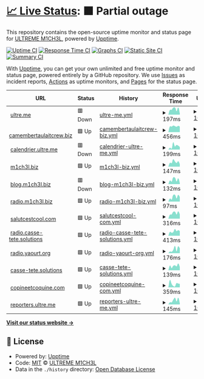 # [📈 Live Status](https://uptime.ultre.me): <!--live status--> **🟧 Partial outage**

This repository contains the open-source uptime monitor and status page for [ULTREME M1CH3L](https://ultre.me), powered by [Upptime](https://github.com/upptime/upptime).

[![Uptime CI](https://github.com/ultreme/uptime/workflows/Uptime%20CI/badge.svg)](https://github.com/ultreme/uptime/actions?query=workflow%3A%22Uptime+CI%22)
[![Response Time CI](https://github.com/ultreme/uptime/workflows/Response%20Time%20CI/badge.svg)](https://github.com/ultreme/uptime/actions?query=workflow%3A%22Response+Time+CI%22)
[![Graphs CI](https://github.com/ultreme/uptime/workflows/Graphs%20CI/badge.svg)](https://github.com/ultreme/uptime/actions?query=workflow%3A%22Graphs+CI%22)
[![Static Site CI](https://github.com/ultreme/uptime/workflows/Static%20Site%20CI/badge.svg)](https://github.com/ultreme/uptime/actions?query=workflow%3A%22Static+Site+CI%22)
[![Summary CI](https://github.com/ultreme/uptime/workflows/Summary%20CI/badge.svg)](https://github.com/ultreme/uptime/actions?query=workflow%3A%22Summary+CI%22)

With [Upptime](https://upptime.js.org), you can get your own unlimited and free uptime monitor and status page, powered entirely by a GitHub repository. We use [Issues](https://github.com/ultreme/uptime/issues) as incident reports, [Actions](https://github.com/ultreme/uptime/actions) as uptime monitors, and [Pages](https://uptime.ultre.me) for the status page.

<!--start: status pages-->
<!-- This summary is generated by Upptime (https://github.com/upptime/upptime) -->
<!-- Do not edit this manually, your changes will be overwritten -->
<!-- prettier-ignore -->
| URL | Status | History | Response Time | Uptime |
| --- | ------ | ------- | ------------- | ------ |
| <img alt="" src="https://favicons.githubusercontent.com/ultre.me" height="13"> [ultre.me](https://ultre.me) | 🟥 Down | [ultre-me.yml](https://github.com/ultreme/uptime/commits/HEAD/history/ultre-me.yml) | <details><summary><img alt="Response time graph" src="./graphs/ultre-me/response-time-week.png" height="20"> 197ms</summary><br><a href="https://uptime.ultre.me/history/ultre-me"><img alt="Response time 595" src="https://img.shields.io/endpoint?url=https%3A%2F%2Fraw.githubusercontent.com%2Fultreme%2Fuptime%2FHEAD%2Fapi%2Fultre-me%2Fresponse-time.json"></a><br><a href="https://uptime.ultre.me/history/ultre-me"><img alt="24-hour response time 38" src="https://img.shields.io/endpoint?url=https%3A%2F%2Fraw.githubusercontent.com%2Fultreme%2Fuptime%2FHEAD%2Fapi%2Fultre-me%2Fresponse-time-day.json"></a><br><a href="https://uptime.ultre.me/history/ultre-me"><img alt="7-day response time 197" src="https://img.shields.io/endpoint?url=https%3A%2F%2Fraw.githubusercontent.com%2Fultreme%2Fuptime%2FHEAD%2Fapi%2Fultre-me%2Fresponse-time-week.json"></a><br><a href="https://uptime.ultre.me/history/ultre-me"><img alt="30-day response time 198" src="https://img.shields.io/endpoint?url=https%3A%2F%2Fraw.githubusercontent.com%2Fultreme%2Fuptime%2FHEAD%2Fapi%2Fultre-me%2Fresponse-time-month.json"></a><br><a href="https://uptime.ultre.me/history/ultre-me"><img alt="1-year response time 595" src="https://img.shields.io/endpoint?url=https%3A%2F%2Fraw.githubusercontent.com%2Fultreme%2Fuptime%2FHEAD%2Fapi%2Fultre-me%2Fresponse-time-year.json"></a></details> | <details><summary><a href="https://uptime.ultre.me/history/ultre-me">100.00%</a></summary><a href="https://uptime.ultre.me/history/ultre-me"><img alt="All-time uptime 99.99%" src="https://img.shields.io/endpoint?url=https%3A%2F%2Fraw.githubusercontent.com%2Fultreme%2Fuptime%2FHEAD%2Fapi%2Fultre-me%2Fuptime.json"></a><br><a href="https://uptime.ultre.me/history/ultre-me"><img alt="24-hour uptime 99.99%" src="https://img.shields.io/endpoint?url=https%3A%2F%2Fraw.githubusercontent.com%2Fultreme%2Fuptime%2FHEAD%2Fapi%2Fultre-me%2Fuptime-day.json"></a><br><a href="https://uptime.ultre.me/history/ultre-me"><img alt="7-day uptime 100.00%" src="https://img.shields.io/endpoint?url=https%3A%2F%2Fraw.githubusercontent.com%2Fultreme%2Fuptime%2FHEAD%2Fapi%2Fultre-me%2Fuptime-week.json"></a><br><a href="https://uptime.ultre.me/history/ultre-me"><img alt="30-day uptime 100.00%" src="https://img.shields.io/endpoint?url=https%3A%2F%2Fraw.githubusercontent.com%2Fultreme%2Fuptime%2FHEAD%2Fapi%2Fultre-me%2Fuptime-month.json"></a><br><a href="https://uptime.ultre.me/history/ultre-me"><img alt="1-year uptime 99.99%" src="https://img.shields.io/endpoint?url=https%3A%2F%2Fraw.githubusercontent.com%2Fultreme%2Fuptime%2FHEAD%2Fapi%2Fultre-me%2Fuptime-year.json"></a></details>
| <img alt="" src="https://favicons.githubusercontent.com/camembertaulaitcrew.biz" height="13"> [camembertaulaitcrew.biz](https://camembertaulaitcrew.biz) | 🟩 Up | [camembertaulaitcrew-biz.yml](https://github.com/ultreme/uptime/commits/HEAD/history/camembertaulaitcrew-biz.yml) | <details><summary><img alt="Response time graph" src="./graphs/camembertaulaitcrew-biz/response-time-week.png" height="20"> 456ms</summary><br><a href="https://uptime.ultre.me/history/camembertaulaitcrew-biz"><img alt="Response time 634" src="https://img.shields.io/endpoint?url=https%3A%2F%2Fraw.githubusercontent.com%2Fultreme%2Fuptime%2FHEAD%2Fapi%2Fcamembertaulaitcrew-biz%2Fresponse-time.json"></a><br><a href="https://uptime.ultre.me/history/camembertaulaitcrew-biz"><img alt="24-hour response time 434" src="https://img.shields.io/endpoint?url=https%3A%2F%2Fraw.githubusercontent.com%2Fultreme%2Fuptime%2FHEAD%2Fapi%2Fcamembertaulaitcrew-biz%2Fresponse-time-day.json"></a><br><a href="https://uptime.ultre.me/history/camembertaulaitcrew-biz"><img alt="7-day response time 456" src="https://img.shields.io/endpoint?url=https%3A%2F%2Fraw.githubusercontent.com%2Fultreme%2Fuptime%2FHEAD%2Fapi%2Fcamembertaulaitcrew-biz%2Fresponse-time-week.json"></a><br><a href="https://uptime.ultre.me/history/camembertaulaitcrew-biz"><img alt="30-day response time 930" src="https://img.shields.io/endpoint?url=https%3A%2F%2Fraw.githubusercontent.com%2Fultreme%2Fuptime%2FHEAD%2Fapi%2Fcamembertaulaitcrew-biz%2Fresponse-time-month.json"></a><br><a href="https://uptime.ultre.me/history/camembertaulaitcrew-biz"><img alt="1-year response time 634" src="https://img.shields.io/endpoint?url=https%3A%2F%2Fraw.githubusercontent.com%2Fultreme%2Fuptime%2FHEAD%2Fapi%2Fcamembertaulaitcrew-biz%2Fresponse-time-year.json"></a></details> | <details><summary><a href="https://uptime.ultre.me/history/camembertaulaitcrew-biz">100.00%</a></summary><a href="https://uptime.ultre.me/history/camembertaulaitcrew-biz"><img alt="All-time uptime 99.93%" src="https://img.shields.io/endpoint?url=https%3A%2F%2Fraw.githubusercontent.com%2Fultreme%2Fuptime%2FHEAD%2Fapi%2Fcamembertaulaitcrew-biz%2Fuptime.json"></a><br><a href="https://uptime.ultre.me/history/camembertaulaitcrew-biz"><img alt="24-hour uptime 100.00%" src="https://img.shields.io/endpoint?url=https%3A%2F%2Fraw.githubusercontent.com%2Fultreme%2Fuptime%2FHEAD%2Fapi%2Fcamembertaulaitcrew-biz%2Fuptime-day.json"></a><br><a href="https://uptime.ultre.me/history/camembertaulaitcrew-biz"><img alt="7-day uptime 100.00%" src="https://img.shields.io/endpoint?url=https%3A%2F%2Fraw.githubusercontent.com%2Fultreme%2Fuptime%2FHEAD%2Fapi%2Fcamembertaulaitcrew-biz%2Fuptime-week.json"></a><br><a href="https://uptime.ultre.me/history/camembertaulaitcrew-biz"><img alt="30-day uptime 99.98%" src="https://img.shields.io/endpoint?url=https%3A%2F%2Fraw.githubusercontent.com%2Fultreme%2Fuptime%2FHEAD%2Fapi%2Fcamembertaulaitcrew-biz%2Fuptime-month.json"></a><br><a href="https://uptime.ultre.me/history/camembertaulaitcrew-biz"><img alt="1-year uptime 99.93%" src="https://img.shields.io/endpoint?url=https%3A%2F%2Fraw.githubusercontent.com%2Fultreme%2Fuptime%2FHEAD%2Fapi%2Fcamembertaulaitcrew-biz%2Fuptime-year.json"></a></details>
| <img alt="" src="https://favicons.githubusercontent.com/calendrier.ultre.me" height="13"> [calendrier.ultre.me](https://calendrier.ultre.me) | 🟥 Down | [calendrier-ultre-me.yml](https://github.com/ultreme/uptime/commits/HEAD/history/calendrier-ultre-me.yml) | <details><summary><img alt="Response time graph" src="./graphs/calendrier-ultre-me/response-time-week.png" height="20"> 199ms</summary><br><a href="https://uptime.ultre.me/history/calendrier-ultre-me"><img alt="Response time 199" src="https://img.shields.io/endpoint?url=https%3A%2F%2Fraw.githubusercontent.com%2Fultreme%2Fuptime%2FHEAD%2Fapi%2Fcalendrier-ultre-me%2Fresponse-time.json"></a><br><a href="https://uptime.ultre.me/history/calendrier-ultre-me"><img alt="24-hour response time 149" src="https://img.shields.io/endpoint?url=https%3A%2F%2Fraw.githubusercontent.com%2Fultreme%2Fuptime%2FHEAD%2Fapi%2Fcalendrier-ultre-me%2Fresponse-time-day.json"></a><br><a href="https://uptime.ultre.me/history/calendrier-ultre-me"><img alt="7-day response time 199" src="https://img.shields.io/endpoint?url=https%3A%2F%2Fraw.githubusercontent.com%2Fultreme%2Fuptime%2FHEAD%2Fapi%2Fcalendrier-ultre-me%2Fresponse-time-week.json"></a><br><a href="https://uptime.ultre.me/history/calendrier-ultre-me"><img alt="30-day response time 161" src="https://img.shields.io/endpoint?url=https%3A%2F%2Fraw.githubusercontent.com%2Fultreme%2Fuptime%2FHEAD%2Fapi%2Fcalendrier-ultre-me%2Fresponse-time-month.json"></a><br><a href="https://uptime.ultre.me/history/calendrier-ultre-me"><img alt="1-year response time 199" src="https://img.shields.io/endpoint?url=https%3A%2F%2Fraw.githubusercontent.com%2Fultreme%2Fuptime%2FHEAD%2Fapi%2Fcalendrier-ultre-me%2Fresponse-time-year.json"></a></details> | <details><summary><a href="https://uptime.ultre.me/history/calendrier-ultre-me">100.00%</a></summary><a href="https://uptime.ultre.me/history/calendrier-ultre-me"><img alt="All-time uptime 99.96%" src="https://img.shields.io/endpoint?url=https%3A%2F%2Fraw.githubusercontent.com%2Fultreme%2Fuptime%2FHEAD%2Fapi%2Fcalendrier-ultre-me%2Fuptime.json"></a><br><a href="https://uptime.ultre.me/history/calendrier-ultre-me"><img alt="24-hour uptime 99.99%" src="https://img.shields.io/endpoint?url=https%3A%2F%2Fraw.githubusercontent.com%2Fultreme%2Fuptime%2FHEAD%2Fapi%2Fcalendrier-ultre-me%2Fuptime-day.json"></a><br><a href="https://uptime.ultre.me/history/calendrier-ultre-me"><img alt="7-day uptime 100.00%" src="https://img.shields.io/endpoint?url=https%3A%2F%2Fraw.githubusercontent.com%2Fultreme%2Fuptime%2FHEAD%2Fapi%2Fcalendrier-ultre-me%2Fuptime-week.json"></a><br><a href="https://uptime.ultre.me/history/calendrier-ultre-me"><img alt="30-day uptime 99.98%" src="https://img.shields.io/endpoint?url=https%3A%2F%2Fraw.githubusercontent.com%2Fultreme%2Fuptime%2FHEAD%2Fapi%2Fcalendrier-ultre-me%2Fuptime-month.json"></a><br><a href="https://uptime.ultre.me/history/calendrier-ultre-me"><img alt="1-year uptime 99.96%" src="https://img.shields.io/endpoint?url=https%3A%2F%2Fraw.githubusercontent.com%2Fultreme%2Fuptime%2FHEAD%2Fapi%2Fcalendrier-ultre-me%2Fuptime-year.json"></a></details>
| <img alt="" src="https://favicons.githubusercontent.com/www.m1ch3l.biz" height="13"> [m1ch3l.biz](https://www.m1ch3l.biz) | 🟩 Up | [m1ch3l-biz.yml](https://github.com/ultreme/uptime/commits/HEAD/history/m1ch3l-biz.yml) | <details><summary><img alt="Response time graph" src="./graphs/m1ch3l-biz/response-time-week.png" height="20"> 147ms</summary><br><a href="https://uptime.ultre.me/history/m1ch3l-biz"><img alt="Response time 120" src="https://img.shields.io/endpoint?url=https%3A%2F%2Fraw.githubusercontent.com%2Fultreme%2Fuptime%2FHEAD%2Fapi%2Fm1ch3l-biz%2Fresponse-time.json"></a><br><a href="https://uptime.ultre.me/history/m1ch3l-biz"><img alt="24-hour response time 83" src="https://img.shields.io/endpoint?url=https%3A%2F%2Fraw.githubusercontent.com%2Fultreme%2Fuptime%2FHEAD%2Fapi%2Fm1ch3l-biz%2Fresponse-time-day.json"></a><br><a href="https://uptime.ultre.me/history/m1ch3l-biz"><img alt="7-day response time 147" src="https://img.shields.io/endpoint?url=https%3A%2F%2Fraw.githubusercontent.com%2Fultreme%2Fuptime%2FHEAD%2Fapi%2Fm1ch3l-biz%2Fresponse-time-week.json"></a><br><a href="https://uptime.ultre.me/history/m1ch3l-biz"><img alt="30-day response time 123" src="https://img.shields.io/endpoint?url=https%3A%2F%2Fraw.githubusercontent.com%2Fultreme%2Fuptime%2FHEAD%2Fapi%2Fm1ch3l-biz%2Fresponse-time-month.json"></a><br><a href="https://uptime.ultre.me/history/m1ch3l-biz"><img alt="1-year response time 120" src="https://img.shields.io/endpoint?url=https%3A%2F%2Fraw.githubusercontent.com%2Fultreme%2Fuptime%2FHEAD%2Fapi%2Fm1ch3l-biz%2Fresponse-time-year.json"></a></details> | <details><summary><a href="https://uptime.ultre.me/history/m1ch3l-biz">100.00%</a></summary><a href="https://uptime.ultre.me/history/m1ch3l-biz"><img alt="All-time uptime 98.66%" src="https://img.shields.io/endpoint?url=https%3A%2F%2Fraw.githubusercontent.com%2Fultreme%2Fuptime%2FHEAD%2Fapi%2Fm1ch3l-biz%2Fuptime.json"></a><br><a href="https://uptime.ultre.me/history/m1ch3l-biz"><img alt="24-hour uptime 100.00%" src="https://img.shields.io/endpoint?url=https%3A%2F%2Fraw.githubusercontent.com%2Fultreme%2Fuptime%2FHEAD%2Fapi%2Fm1ch3l-biz%2Fuptime-day.json"></a><br><a href="https://uptime.ultre.me/history/m1ch3l-biz"><img alt="7-day uptime 100.00%" src="https://img.shields.io/endpoint?url=https%3A%2F%2Fraw.githubusercontent.com%2Fultreme%2Fuptime%2FHEAD%2Fapi%2Fm1ch3l-biz%2Fuptime-week.json"></a><br><a href="https://uptime.ultre.me/history/m1ch3l-biz"><img alt="30-day uptime 100.00%" src="https://img.shields.io/endpoint?url=https%3A%2F%2Fraw.githubusercontent.com%2Fultreme%2Fuptime%2FHEAD%2Fapi%2Fm1ch3l-biz%2Fuptime-month.json"></a><br><a href="https://uptime.ultre.me/history/m1ch3l-biz"><img alt="1-year uptime 98.66%" src="https://img.shields.io/endpoint?url=https%3A%2F%2Fraw.githubusercontent.com%2Fultreme%2Fuptime%2FHEAD%2Fapi%2Fm1ch3l-biz%2Fuptime-year.json"></a></details>
| <img alt="" src="https://favicons.githubusercontent.com/blog.m1ch3l.biz" height="13"> [blog.m1ch3l.biz](https://blog.m1ch3l.biz) | 🟥 Down | [blog-m1ch3l-biz.yml](https://github.com/ultreme/uptime/commits/HEAD/history/blog-m1ch3l-biz.yml) | <details><summary><img alt="Response time graph" src="./graphs/blog-m1ch3l-biz/response-time-week.png" height="20"> 132ms</summary><br><a href="https://uptime.ultre.me/history/blog-m1ch3l-biz"><img alt="Response time 207" src="https://img.shields.io/endpoint?url=https%3A%2F%2Fraw.githubusercontent.com%2Fultreme%2Fuptime%2FHEAD%2Fapi%2Fblog-m1ch3l-biz%2Fresponse-time.json"></a><br><a href="https://uptime.ultre.me/history/blog-m1ch3l-biz"><img alt="24-hour response time 30" src="https://img.shields.io/endpoint?url=https%3A%2F%2Fraw.githubusercontent.com%2Fultreme%2Fuptime%2FHEAD%2Fapi%2Fblog-m1ch3l-biz%2Fresponse-time-day.json"></a><br><a href="https://uptime.ultre.me/history/blog-m1ch3l-biz"><img alt="7-day response time 132" src="https://img.shields.io/endpoint?url=https%3A%2F%2Fraw.githubusercontent.com%2Fultreme%2Fuptime%2FHEAD%2Fapi%2Fblog-m1ch3l-biz%2Fresponse-time-week.json"></a><br><a href="https://uptime.ultre.me/history/blog-m1ch3l-biz"><img alt="30-day response time 125" src="https://img.shields.io/endpoint?url=https%3A%2F%2Fraw.githubusercontent.com%2Fultreme%2Fuptime%2FHEAD%2Fapi%2Fblog-m1ch3l-biz%2Fresponse-time-month.json"></a><br><a href="https://uptime.ultre.me/history/blog-m1ch3l-biz"><img alt="1-year response time 207" src="https://img.shields.io/endpoint?url=https%3A%2F%2Fraw.githubusercontent.com%2Fultreme%2Fuptime%2FHEAD%2Fapi%2Fblog-m1ch3l-biz%2Fresponse-time-year.json"></a></details> | <details><summary><a href="https://uptime.ultre.me/history/blog-m1ch3l-biz">100.00%</a></summary><a href="https://uptime.ultre.me/history/blog-m1ch3l-biz"><img alt="All-time uptime 99.98%" src="https://img.shields.io/endpoint?url=https%3A%2F%2Fraw.githubusercontent.com%2Fultreme%2Fuptime%2FHEAD%2Fapi%2Fblog-m1ch3l-biz%2Fuptime.json"></a><br><a href="https://uptime.ultre.me/history/blog-m1ch3l-biz"><img alt="24-hour uptime 99.99%" src="https://img.shields.io/endpoint?url=https%3A%2F%2Fraw.githubusercontent.com%2Fultreme%2Fuptime%2FHEAD%2Fapi%2Fblog-m1ch3l-biz%2Fuptime-day.json"></a><br><a href="https://uptime.ultre.me/history/blog-m1ch3l-biz"><img alt="7-day uptime 100.00%" src="https://img.shields.io/endpoint?url=https%3A%2F%2Fraw.githubusercontent.com%2Fultreme%2Fuptime%2FHEAD%2Fapi%2Fblog-m1ch3l-biz%2Fuptime-week.json"></a><br><a href="https://uptime.ultre.me/history/blog-m1ch3l-biz"><img alt="30-day uptime 99.98%" src="https://img.shields.io/endpoint?url=https%3A%2F%2Fraw.githubusercontent.com%2Fultreme%2Fuptime%2FHEAD%2Fapi%2Fblog-m1ch3l-biz%2Fuptime-month.json"></a><br><a href="https://uptime.ultre.me/history/blog-m1ch3l-biz"><img alt="1-year uptime 99.98%" src="https://img.shields.io/endpoint?url=https%3A%2F%2Fraw.githubusercontent.com%2Fultreme%2Fuptime%2FHEAD%2Fapi%2Fblog-m1ch3l-biz%2Fuptime-year.json"></a></details>
| <img alt="" src="https://favicons.githubusercontent.com/radio.m1ch3l.biz" height="13"> [radio.m1ch3l.biz](https://radio.m1ch3l.biz/) | 🟩 Up | [radio-m1ch3l-biz.yml](https://github.com/ultreme/uptime/commits/HEAD/history/radio-m1ch3l-biz.yml) | <details><summary><img alt="Response time graph" src="./graphs/radio-m1ch3l-biz/response-time-week.png" height="20"> 97ms</summary><br><a href="https://uptime.ultre.me/history/radio-m1ch3l-biz"><img alt="Response time 87" src="https://img.shields.io/endpoint?url=https%3A%2F%2Fraw.githubusercontent.com%2Fultreme%2Fuptime%2FHEAD%2Fapi%2Fradio-m1ch3l-biz%2Fresponse-time.json"></a><br><a href="https://uptime.ultre.me/history/radio-m1ch3l-biz"><img alt="24-hour response time 95" src="https://img.shields.io/endpoint?url=https%3A%2F%2Fraw.githubusercontent.com%2Fultreme%2Fuptime%2FHEAD%2Fapi%2Fradio-m1ch3l-biz%2Fresponse-time-day.json"></a><br><a href="https://uptime.ultre.me/history/radio-m1ch3l-biz"><img alt="7-day response time 97" src="https://img.shields.io/endpoint?url=https%3A%2F%2Fraw.githubusercontent.com%2Fultreme%2Fuptime%2FHEAD%2Fapi%2Fradio-m1ch3l-biz%2Fresponse-time-week.json"></a><br><a href="https://uptime.ultre.me/history/radio-m1ch3l-biz"><img alt="30-day response time 100" src="https://img.shields.io/endpoint?url=https%3A%2F%2Fraw.githubusercontent.com%2Fultreme%2Fuptime%2FHEAD%2Fapi%2Fradio-m1ch3l-biz%2Fresponse-time-month.json"></a><br><a href="https://uptime.ultre.me/history/radio-m1ch3l-biz"><img alt="1-year response time 87" src="https://img.shields.io/endpoint?url=https%3A%2F%2Fraw.githubusercontent.com%2Fultreme%2Fuptime%2FHEAD%2Fapi%2Fradio-m1ch3l-biz%2Fresponse-time-year.json"></a></details> | <details><summary><a href="https://uptime.ultre.me/history/radio-m1ch3l-biz">100.00%</a></summary><a href="https://uptime.ultre.me/history/radio-m1ch3l-biz"><img alt="All-time uptime 100.00%" src="https://img.shields.io/endpoint?url=https%3A%2F%2Fraw.githubusercontent.com%2Fultreme%2Fuptime%2FHEAD%2Fapi%2Fradio-m1ch3l-biz%2Fuptime.json"></a><br><a href="https://uptime.ultre.me/history/radio-m1ch3l-biz"><img alt="24-hour uptime 100.00%" src="https://img.shields.io/endpoint?url=https%3A%2F%2Fraw.githubusercontent.com%2Fultreme%2Fuptime%2FHEAD%2Fapi%2Fradio-m1ch3l-biz%2Fuptime-day.json"></a><br><a href="https://uptime.ultre.me/history/radio-m1ch3l-biz"><img alt="7-day uptime 100.00%" src="https://img.shields.io/endpoint?url=https%3A%2F%2Fraw.githubusercontent.com%2Fultreme%2Fuptime%2FHEAD%2Fapi%2Fradio-m1ch3l-biz%2Fuptime-week.json"></a><br><a href="https://uptime.ultre.me/history/radio-m1ch3l-biz"><img alt="30-day uptime 100.00%" src="https://img.shields.io/endpoint?url=https%3A%2F%2Fraw.githubusercontent.com%2Fultreme%2Fuptime%2FHEAD%2Fapi%2Fradio-m1ch3l-biz%2Fuptime-month.json"></a><br><a href="https://uptime.ultre.me/history/radio-m1ch3l-biz"><img alt="1-year uptime 100.00%" src="https://img.shields.io/endpoint?url=https%3A%2F%2Fraw.githubusercontent.com%2Fultreme%2Fuptime%2FHEAD%2Fapi%2Fradio-m1ch3l-biz%2Fuptime-year.json"></a></details>
| <img alt="" src="https://favicons.githubusercontent.com/salutcestcool.com" height="13"> [salutcestcool.com](http://salutcestcool.com/) | 🟩 Up | [salutcestcool-com.yml](https://github.com/ultreme/uptime/commits/HEAD/history/salutcestcool-com.yml) | <details><summary><img alt="Response time graph" src="./graphs/salutcestcool-com/response-time-week.png" height="20"> 316ms</summary><br><a href="https://uptime.ultre.me/history/salutcestcool-com"><img alt="Response time 290" src="https://img.shields.io/endpoint?url=https%3A%2F%2Fraw.githubusercontent.com%2Fultreme%2Fuptime%2FHEAD%2Fapi%2Fsalutcestcool-com%2Fresponse-time.json"></a><br><a href="https://uptime.ultre.me/history/salutcestcool-com"><img alt="24-hour response time 256" src="https://img.shields.io/endpoint?url=https%3A%2F%2Fraw.githubusercontent.com%2Fultreme%2Fuptime%2FHEAD%2Fapi%2Fsalutcestcool-com%2Fresponse-time-day.json"></a><br><a href="https://uptime.ultre.me/history/salutcestcool-com"><img alt="7-day response time 316" src="https://img.shields.io/endpoint?url=https%3A%2F%2Fraw.githubusercontent.com%2Fultreme%2Fuptime%2FHEAD%2Fapi%2Fsalutcestcool-com%2Fresponse-time-week.json"></a><br><a href="https://uptime.ultre.me/history/salutcestcool-com"><img alt="30-day response time 292" src="https://img.shields.io/endpoint?url=https%3A%2F%2Fraw.githubusercontent.com%2Fultreme%2Fuptime%2FHEAD%2Fapi%2Fsalutcestcool-com%2Fresponse-time-month.json"></a><br><a href="https://uptime.ultre.me/history/salutcestcool-com"><img alt="1-year response time 290" src="https://img.shields.io/endpoint?url=https%3A%2F%2Fraw.githubusercontent.com%2Fultreme%2Fuptime%2FHEAD%2Fapi%2Fsalutcestcool-com%2Fresponse-time-year.json"></a></details> | <details><summary><a href="https://uptime.ultre.me/history/salutcestcool-com">100.00%</a></summary><a href="https://uptime.ultre.me/history/salutcestcool-com"><img alt="All-time uptime 99.99%" src="https://img.shields.io/endpoint?url=https%3A%2F%2Fraw.githubusercontent.com%2Fultreme%2Fuptime%2FHEAD%2Fapi%2Fsalutcestcool-com%2Fuptime.json"></a><br><a href="https://uptime.ultre.me/history/salutcestcool-com"><img alt="24-hour uptime 100.00%" src="https://img.shields.io/endpoint?url=https%3A%2F%2Fraw.githubusercontent.com%2Fultreme%2Fuptime%2FHEAD%2Fapi%2Fsalutcestcool-com%2Fuptime-day.json"></a><br><a href="https://uptime.ultre.me/history/salutcestcool-com"><img alt="7-day uptime 100.00%" src="https://img.shields.io/endpoint?url=https%3A%2F%2Fraw.githubusercontent.com%2Fultreme%2Fuptime%2FHEAD%2Fapi%2Fsalutcestcool-com%2Fuptime-week.json"></a><br><a href="https://uptime.ultre.me/history/salutcestcool-com"><img alt="30-day uptime 100.00%" src="https://img.shields.io/endpoint?url=https%3A%2F%2Fraw.githubusercontent.com%2Fultreme%2Fuptime%2FHEAD%2Fapi%2Fsalutcestcool-com%2Fuptime-month.json"></a><br><a href="https://uptime.ultre.me/history/salutcestcool-com"><img alt="1-year uptime 99.99%" src="https://img.shields.io/endpoint?url=https%3A%2F%2Fraw.githubusercontent.com%2Fultreme%2Fuptime%2FHEAD%2Fapi%2Fsalutcestcool-com%2Fuptime-year.json"></a></details>
| <img alt="" src="https://favicons.githubusercontent.com/radio.casse-tete.solutions" height="13"> [radio.casse-tete.solutions](http://radio.casse-tete.solutions/) | 🟩 Up | [radio-casse-tete-solutions.yml](https://github.com/ultreme/uptime/commits/HEAD/history/radio-casse-tete-solutions.yml) | <details><summary><img alt="Response time graph" src="./graphs/radio-casse-tete-solutions/response-time-week.png" height="20"> 413ms</summary><br><a href="https://uptime.ultre.me/history/radio-casse-tete-solutions"><img alt="Response time 406" src="https://img.shields.io/endpoint?url=https%3A%2F%2Fraw.githubusercontent.com%2Fultreme%2Fuptime%2FHEAD%2Fapi%2Fradio-casse-tete-solutions%2Fresponse-time.json"></a><br><a href="https://uptime.ultre.me/history/radio-casse-tete-solutions"><img alt="24-hour response time 416" src="https://img.shields.io/endpoint?url=https%3A%2F%2Fraw.githubusercontent.com%2Fultreme%2Fuptime%2FHEAD%2Fapi%2Fradio-casse-tete-solutions%2Fresponse-time-day.json"></a><br><a href="https://uptime.ultre.me/history/radio-casse-tete-solutions"><img alt="7-day response time 413" src="https://img.shields.io/endpoint?url=https%3A%2F%2Fraw.githubusercontent.com%2Fultreme%2Fuptime%2FHEAD%2Fapi%2Fradio-casse-tete-solutions%2Fresponse-time-week.json"></a><br><a href="https://uptime.ultre.me/history/radio-casse-tete-solutions"><img alt="30-day response time 393" src="https://img.shields.io/endpoint?url=https%3A%2F%2Fraw.githubusercontent.com%2Fultreme%2Fuptime%2FHEAD%2Fapi%2Fradio-casse-tete-solutions%2Fresponse-time-month.json"></a><br><a href="https://uptime.ultre.me/history/radio-casse-tete-solutions"><img alt="1-year response time 406" src="https://img.shields.io/endpoint?url=https%3A%2F%2Fraw.githubusercontent.com%2Fultreme%2Fuptime%2FHEAD%2Fapi%2Fradio-casse-tete-solutions%2Fresponse-time-year.json"></a></details> | <details><summary><a href="https://uptime.ultre.me/history/radio-casse-tete-solutions">100.00%</a></summary><a href="https://uptime.ultre.me/history/radio-casse-tete-solutions"><img alt="All-time uptime 100.00%" src="https://img.shields.io/endpoint?url=https%3A%2F%2Fraw.githubusercontent.com%2Fultreme%2Fuptime%2FHEAD%2Fapi%2Fradio-casse-tete-solutions%2Fuptime.json"></a><br><a href="https://uptime.ultre.me/history/radio-casse-tete-solutions"><img alt="24-hour uptime 100.00%" src="https://img.shields.io/endpoint?url=https%3A%2F%2Fraw.githubusercontent.com%2Fultreme%2Fuptime%2FHEAD%2Fapi%2Fradio-casse-tete-solutions%2Fuptime-day.json"></a><br><a href="https://uptime.ultre.me/history/radio-casse-tete-solutions"><img alt="7-day uptime 100.00%" src="https://img.shields.io/endpoint?url=https%3A%2F%2Fraw.githubusercontent.com%2Fultreme%2Fuptime%2FHEAD%2Fapi%2Fradio-casse-tete-solutions%2Fuptime-week.json"></a><br><a href="https://uptime.ultre.me/history/radio-casse-tete-solutions"><img alt="30-day uptime 100.00%" src="https://img.shields.io/endpoint?url=https%3A%2F%2Fraw.githubusercontent.com%2Fultreme%2Fuptime%2FHEAD%2Fapi%2Fradio-casse-tete-solutions%2Fuptime-month.json"></a><br><a href="https://uptime.ultre.me/history/radio-casse-tete-solutions"><img alt="1-year uptime 100.00%" src="https://img.shields.io/endpoint?url=https%3A%2F%2Fraw.githubusercontent.com%2Fultreme%2Fuptime%2FHEAD%2Fapi%2Fradio-casse-tete-solutions%2Fuptime-year.json"></a></details>
| <img alt="" src="https://favicons.githubusercontent.com/radio.yaourt.org" height="13"> [radio.yaourt.org](https://radio.yaourt.org/) | 🟩 Up | [radio-yaourt-org.yml](https://github.com/ultreme/uptime/commits/HEAD/history/radio-yaourt-org.yml) | <details><summary><img alt="Response time graph" src="./graphs/radio-yaourt-org/response-time-week.png" height="20"> 176ms</summary><br><a href="https://uptime.ultre.me/history/radio-yaourt-org"><img alt="Response time 127" src="https://img.shields.io/endpoint?url=https%3A%2F%2Fraw.githubusercontent.com%2Fultreme%2Fuptime%2FHEAD%2Fapi%2Fradio-yaourt-org%2Fresponse-time.json"></a><br><a href="https://uptime.ultre.me/history/radio-yaourt-org"><img alt="24-hour response time 227" src="https://img.shields.io/endpoint?url=https%3A%2F%2Fraw.githubusercontent.com%2Fultreme%2Fuptime%2FHEAD%2Fapi%2Fradio-yaourt-org%2Fresponse-time-day.json"></a><br><a href="https://uptime.ultre.me/history/radio-yaourt-org"><img alt="7-day response time 176" src="https://img.shields.io/endpoint?url=https%3A%2F%2Fraw.githubusercontent.com%2Fultreme%2Fuptime%2FHEAD%2Fapi%2Fradio-yaourt-org%2Fresponse-time-week.json"></a><br><a href="https://uptime.ultre.me/history/radio-yaourt-org"><img alt="30-day response time 146" src="https://img.shields.io/endpoint?url=https%3A%2F%2Fraw.githubusercontent.com%2Fultreme%2Fuptime%2FHEAD%2Fapi%2Fradio-yaourt-org%2Fresponse-time-month.json"></a><br><a href="https://uptime.ultre.me/history/radio-yaourt-org"><img alt="1-year response time 127" src="https://img.shields.io/endpoint?url=https%3A%2F%2Fraw.githubusercontent.com%2Fultreme%2Fuptime%2FHEAD%2Fapi%2Fradio-yaourt-org%2Fresponse-time-year.json"></a></details> | <details><summary><a href="https://uptime.ultre.me/history/radio-yaourt-org">100.00%</a></summary><a href="https://uptime.ultre.me/history/radio-yaourt-org"><img alt="All-time uptime 100.00%" src="https://img.shields.io/endpoint?url=https%3A%2F%2Fraw.githubusercontent.com%2Fultreme%2Fuptime%2FHEAD%2Fapi%2Fradio-yaourt-org%2Fuptime.json"></a><br><a href="https://uptime.ultre.me/history/radio-yaourt-org"><img alt="24-hour uptime 100.00%" src="https://img.shields.io/endpoint?url=https%3A%2F%2Fraw.githubusercontent.com%2Fultreme%2Fuptime%2FHEAD%2Fapi%2Fradio-yaourt-org%2Fuptime-day.json"></a><br><a href="https://uptime.ultre.me/history/radio-yaourt-org"><img alt="7-day uptime 100.00%" src="https://img.shields.io/endpoint?url=https%3A%2F%2Fraw.githubusercontent.com%2Fultreme%2Fuptime%2FHEAD%2Fapi%2Fradio-yaourt-org%2Fuptime-week.json"></a><br><a href="https://uptime.ultre.me/history/radio-yaourt-org"><img alt="30-day uptime 100.00%" src="https://img.shields.io/endpoint?url=https%3A%2F%2Fraw.githubusercontent.com%2Fultreme%2Fuptime%2FHEAD%2Fapi%2Fradio-yaourt-org%2Fuptime-month.json"></a><br><a href="https://uptime.ultre.me/history/radio-yaourt-org"><img alt="1-year uptime 100.00%" src="https://img.shields.io/endpoint?url=https%3A%2F%2Fraw.githubusercontent.com%2Fultreme%2Fuptime%2FHEAD%2Fapi%2Fradio-yaourt-org%2Fuptime-year.json"></a></details>
| <img alt="" src="https://favicons.githubusercontent.com/www.casse-tete.solutions" height="13"> [casse-tete.solutions](http://www.casse-tete.solutions/) | 🟩 Up | [casse-tete-solutions.yml](https://github.com/ultreme/uptime/commits/HEAD/history/casse-tete-solutions.yml) | <details><summary><img alt="Response time graph" src="./graphs/casse-tete-solutions/response-time-week.png" height="20"> 139ms</summary><br><a href="https://uptime.ultre.me/history/casse-tete-solutions"><img alt="Response time 114" src="https://img.shields.io/endpoint?url=https%3A%2F%2Fraw.githubusercontent.com%2Fultreme%2Fuptime%2FHEAD%2Fapi%2Fcasse-tete-solutions%2Fresponse-time.json"></a><br><a href="https://uptime.ultre.me/history/casse-tete-solutions"><img alt="24-hour response time 108" src="https://img.shields.io/endpoint?url=https%3A%2F%2Fraw.githubusercontent.com%2Fultreme%2Fuptime%2FHEAD%2Fapi%2Fcasse-tete-solutions%2Fresponse-time-day.json"></a><br><a href="https://uptime.ultre.me/history/casse-tete-solutions"><img alt="7-day response time 139" src="https://img.shields.io/endpoint?url=https%3A%2F%2Fraw.githubusercontent.com%2Fultreme%2Fuptime%2FHEAD%2Fapi%2Fcasse-tete-solutions%2Fresponse-time-week.json"></a><br><a href="https://uptime.ultre.me/history/casse-tete-solutions"><img alt="30-day response time 127" src="https://img.shields.io/endpoint?url=https%3A%2F%2Fraw.githubusercontent.com%2Fultreme%2Fuptime%2FHEAD%2Fapi%2Fcasse-tete-solutions%2Fresponse-time-month.json"></a><br><a href="https://uptime.ultre.me/history/casse-tete-solutions"><img alt="1-year response time 114" src="https://img.shields.io/endpoint?url=https%3A%2F%2Fraw.githubusercontent.com%2Fultreme%2Fuptime%2FHEAD%2Fapi%2Fcasse-tete-solutions%2Fresponse-time-year.json"></a></details> | <details><summary><a href="https://uptime.ultre.me/history/casse-tete-solutions">100.00%</a></summary><a href="https://uptime.ultre.me/history/casse-tete-solutions"><img alt="All-time uptime 100.00%" src="https://img.shields.io/endpoint?url=https%3A%2F%2Fraw.githubusercontent.com%2Fultreme%2Fuptime%2FHEAD%2Fapi%2Fcasse-tete-solutions%2Fuptime.json"></a><br><a href="https://uptime.ultre.me/history/casse-tete-solutions"><img alt="24-hour uptime 100.00%" src="https://img.shields.io/endpoint?url=https%3A%2F%2Fraw.githubusercontent.com%2Fultreme%2Fuptime%2FHEAD%2Fapi%2Fcasse-tete-solutions%2Fuptime-day.json"></a><br><a href="https://uptime.ultre.me/history/casse-tete-solutions"><img alt="7-day uptime 100.00%" src="https://img.shields.io/endpoint?url=https%3A%2F%2Fraw.githubusercontent.com%2Fultreme%2Fuptime%2FHEAD%2Fapi%2Fcasse-tete-solutions%2Fuptime-week.json"></a><br><a href="https://uptime.ultre.me/history/casse-tete-solutions"><img alt="30-day uptime 100.00%" src="https://img.shields.io/endpoint?url=https%3A%2F%2Fraw.githubusercontent.com%2Fultreme%2Fuptime%2FHEAD%2Fapi%2Fcasse-tete-solutions%2Fuptime-month.json"></a><br><a href="https://uptime.ultre.me/history/casse-tete-solutions"><img alt="1-year uptime 100.00%" src="https://img.shields.io/endpoint?url=https%3A%2F%2Fraw.githubusercontent.com%2Fultreme%2Fuptime%2FHEAD%2Fapi%2Fcasse-tete-solutions%2Fuptime-year.json"></a></details>
| <img alt="" src="https://favicons.githubusercontent.com/copineetcoquine.com" height="13"> [copineetcoquine.com](https://copineetcoquine.com/) | 🟩 Up | [copineetcoquine-com.yml](https://github.com/ultreme/uptime/commits/HEAD/history/copineetcoquine-com.yml) | <details><summary><img alt="Response time graph" src="./graphs/copineetcoquine-com/response-time-week.png" height="20"> 359ms</summary><br><a href="https://uptime.ultre.me/history/copineetcoquine-com"><img alt="Response time 354" src="https://img.shields.io/endpoint?url=https%3A%2F%2Fraw.githubusercontent.com%2Fultreme%2Fuptime%2FHEAD%2Fapi%2Fcopineetcoquine-com%2Fresponse-time.json"></a><br><a href="https://uptime.ultre.me/history/copineetcoquine-com"><img alt="24-hour response time 357" src="https://img.shields.io/endpoint?url=https%3A%2F%2Fraw.githubusercontent.com%2Fultreme%2Fuptime%2FHEAD%2Fapi%2Fcopineetcoquine-com%2Fresponse-time-day.json"></a><br><a href="https://uptime.ultre.me/history/copineetcoquine-com"><img alt="7-day response time 359" src="https://img.shields.io/endpoint?url=https%3A%2F%2Fraw.githubusercontent.com%2Fultreme%2Fuptime%2FHEAD%2Fapi%2Fcopineetcoquine-com%2Fresponse-time-week.json"></a><br><a href="https://uptime.ultre.me/history/copineetcoquine-com"><img alt="30-day response time 370" src="https://img.shields.io/endpoint?url=https%3A%2F%2Fraw.githubusercontent.com%2Fultreme%2Fuptime%2FHEAD%2Fapi%2Fcopineetcoquine-com%2Fresponse-time-month.json"></a><br><a href="https://uptime.ultre.me/history/copineetcoquine-com"><img alt="1-year response time 354" src="https://img.shields.io/endpoint?url=https%3A%2F%2Fraw.githubusercontent.com%2Fultreme%2Fuptime%2FHEAD%2Fapi%2Fcopineetcoquine-com%2Fresponse-time-year.json"></a></details> | <details><summary><a href="https://uptime.ultre.me/history/copineetcoquine-com">100.00%</a></summary><a href="https://uptime.ultre.me/history/copineetcoquine-com"><img alt="All-time uptime 100.00%" src="https://img.shields.io/endpoint?url=https%3A%2F%2Fraw.githubusercontent.com%2Fultreme%2Fuptime%2FHEAD%2Fapi%2Fcopineetcoquine-com%2Fuptime.json"></a><br><a href="https://uptime.ultre.me/history/copineetcoquine-com"><img alt="24-hour uptime 100.00%" src="https://img.shields.io/endpoint?url=https%3A%2F%2Fraw.githubusercontent.com%2Fultreme%2Fuptime%2FHEAD%2Fapi%2Fcopineetcoquine-com%2Fuptime-day.json"></a><br><a href="https://uptime.ultre.me/history/copineetcoquine-com"><img alt="7-day uptime 100.00%" src="https://img.shields.io/endpoint?url=https%3A%2F%2Fraw.githubusercontent.com%2Fultreme%2Fuptime%2FHEAD%2Fapi%2Fcopineetcoquine-com%2Fuptime-week.json"></a><br><a href="https://uptime.ultre.me/history/copineetcoquine-com"><img alt="30-day uptime 100.00%" src="https://img.shields.io/endpoint?url=https%3A%2F%2Fraw.githubusercontent.com%2Fultreme%2Fuptime%2FHEAD%2Fapi%2Fcopineetcoquine-com%2Fuptime-month.json"></a><br><a href="https://uptime.ultre.me/history/copineetcoquine-com"><img alt="1-year uptime 100.00%" src="https://img.shields.io/endpoint?url=https%3A%2F%2Fraw.githubusercontent.com%2Fultreme%2Fuptime%2FHEAD%2Fapi%2Fcopineetcoquine-com%2Fuptime-year.json"></a></details>
| <img alt="" src="https://favicons.githubusercontent.com/reporters.ultre.me" height="13"> [reporters.ultre.me](https://reporters.ultre.me) | 🟩 Up | [reporters-ultre-me.yml](https://github.com/ultreme/uptime/commits/HEAD/history/reporters-ultre-me.yml) | <details><summary><img alt="Response time graph" src="./graphs/reporters-ultre-me/response-time-week.png" height="20"> 145ms</summary><br><a href="https://uptime.ultre.me/history/reporters-ultre-me"><img alt="Response time 186" src="https://img.shields.io/endpoint?url=https%3A%2F%2Fraw.githubusercontent.com%2Fultreme%2Fuptime%2FHEAD%2Fapi%2Freporters-ultre-me%2Fresponse-time.json"></a><br><a href="https://uptime.ultre.me/history/reporters-ultre-me"><img alt="24-hour response time 36" src="https://img.shields.io/endpoint?url=https%3A%2F%2Fraw.githubusercontent.com%2Fultreme%2Fuptime%2FHEAD%2Fapi%2Freporters-ultre-me%2Fresponse-time-day.json"></a><br><a href="https://uptime.ultre.me/history/reporters-ultre-me"><img alt="7-day response time 145" src="https://img.shields.io/endpoint?url=https%3A%2F%2Fraw.githubusercontent.com%2Fultreme%2Fuptime%2FHEAD%2Fapi%2Freporters-ultre-me%2Fresponse-time-week.json"></a><br><a href="https://uptime.ultre.me/history/reporters-ultre-me"><img alt="30-day response time 149" src="https://img.shields.io/endpoint?url=https%3A%2F%2Fraw.githubusercontent.com%2Fultreme%2Fuptime%2FHEAD%2Fapi%2Freporters-ultre-me%2Fresponse-time-month.json"></a><br><a href="https://uptime.ultre.me/history/reporters-ultre-me"><img alt="1-year response time 186" src="https://img.shields.io/endpoint?url=https%3A%2F%2Fraw.githubusercontent.com%2Fultreme%2Fuptime%2FHEAD%2Fapi%2Freporters-ultre-me%2Fresponse-time-year.json"></a></details> | <details><summary><a href="https://uptime.ultre.me/history/reporters-ultre-me">100.00%</a></summary><a href="https://uptime.ultre.me/history/reporters-ultre-me"><img alt="All-time uptime 99.98%" src="https://img.shields.io/endpoint?url=https%3A%2F%2Fraw.githubusercontent.com%2Fultreme%2Fuptime%2FHEAD%2Fapi%2Freporters-ultre-me%2Fuptime.json"></a><br><a href="https://uptime.ultre.me/history/reporters-ultre-me"><img alt="24-hour uptime 100.00%" src="https://img.shields.io/endpoint?url=https%3A%2F%2Fraw.githubusercontent.com%2Fultreme%2Fuptime%2FHEAD%2Fapi%2Freporters-ultre-me%2Fuptime-day.json"></a><br><a href="https://uptime.ultre.me/history/reporters-ultre-me"><img alt="7-day uptime 100.00%" src="https://img.shields.io/endpoint?url=https%3A%2F%2Fraw.githubusercontent.com%2Fultreme%2Fuptime%2FHEAD%2Fapi%2Freporters-ultre-me%2Fuptime-week.json"></a><br><a href="https://uptime.ultre.me/history/reporters-ultre-me"><img alt="30-day uptime 99.97%" src="https://img.shields.io/endpoint?url=https%3A%2F%2Fraw.githubusercontent.com%2Fultreme%2Fuptime%2FHEAD%2Fapi%2Freporters-ultre-me%2Fuptime-month.json"></a><br><a href="https://uptime.ultre.me/history/reporters-ultre-me"><img alt="1-year uptime 99.98%" src="https://img.shields.io/endpoint?url=https%3A%2F%2Fraw.githubusercontent.com%2Fultreme%2Fuptime%2FHEAD%2Fapi%2Freporters-ultre-me%2Fuptime-year.json"></a></details>

<!--end: status pages-->

[**Visit our status website →**](https://uptime.ultre.me)

## 📄 License

- Powered by: [Upptime](https://github.com/upptime/upptime)
- Code: [MIT](./LICENSE) © [ULTREME M1CH3L](https://ultre.me)
- Data in the `./history` directory: [Open Database License](https://opendatacommons.org/licenses/odbl/1-0/)
